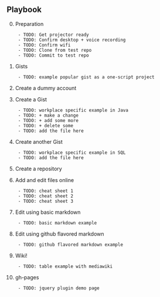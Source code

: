 Playbook
--------
0. Preparation

        - TODO: Get projector ready
        - TODO: Confirm desktop + voice recording
        - TODO: Confirm wifi
        - TODO: Clone from test repo
        - TODO: Commit to test repo

0. Gists

        - TODO: example popular gist as a one-script project

0. Create a dummy account

0. Create a Gist

        - TODO: workplace specific example in Java
        - TODO: + make a change
        - TODO: + add some more
        - TODO: + delete some
        - TODO: add the file here

0. Create another Gist

        - TODO: workplace specific example in SQL
        - TODO: add the file here

0. Create a repository

0. Add and edit files online

        - TODO: cheat sheet 1
        - TODO: cheat sheet 2
        - TODO: cheat sheet 3

0. Edit using basic markdown

        - TODO: basic markdown example

0. Edit using github flavored markdown

        - TODO: github flavored markdown example

0. Wiki!

        - TODO: table example with mediawiki

0. gh-pages

        - TODO: jquery plugin demo page

